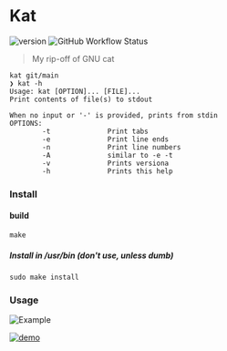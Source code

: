# Kat
![version](https://img.shields.io/badge/version-0.7-green?style=flat&logo=GNU)
![GitHub Workflow Status](https://img.shields.io/github/workflow/status/alphapanda01/kat/C%20CI)

> My rip-off of GNU cat

```
kat git/main
❯ kat -h
Usage: kat [OPTION]... [FILE]...
Print contents of file(s) to stdout

When no input or '-' is provided, prints from stdin
OPTIONS:
        -t              Print tabs
        -e              Print line ends
        -n              Print line numbers
        -A              similar to -e -t
        -v              Prints versiona
        -h              Prints this help

```

### Install

#### build
```
make
```

##### Install in /usr/bin (don't use, unless dumb)
```
sudo make install
```

### Usage
![Example](https://img.shields.io/badge/Example-asciinema-blue?style=flat&logo=asciinema)

[![demo](https://asciinema.org/a/B7W9XaZdVzjL4NRZfktgCWl4Y.svg)](https://asciinema.org/a/B7W9XaZdVzjL4NRZfktgCWl4Y?autoplay=1)



